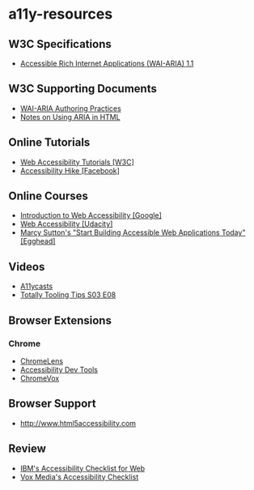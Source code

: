 # a11y-resources

## W3C Specifications
- [Accessible Rich Internet Applications (WAI-ARIA) 1.1](http://www.w3.org/TR/wai-aria-1.1/)

## W3C Supporting Documents
- [WAI-ARIA Authoring Practices](http://www.w3.org/TR/wai-aria-practices/)
- [Notes on Using ARIA in HTML](https://w3c.github.io/aria-in-html/)

## Online Tutorials
- [Web Accessibility Tutorials [W3C]](http://www.w3.org/WAI/tutorials/)
- [Accessibility Hike [Facebook]](http://accessibility.parseapp.com/)

## Online Courses
- [Introduction to Web Accessibility [Google]](https://webaccessibility.withgoogle.com/course)
- [Web Accessibility [Udacity]](https://classroom.udacity.com/courses/ud891)
- [Marcy Sutton's "Start Building Accessible Web Applications Today" [Egghead]](https://egghead.io/courses/start-building-accessible-web-applications-today)

## Videos
- [A11ycasts](https://www.youtube.com/watch?v=fGLp_gfMMGU)
- [Totally Tooling Tips S03 E08](https://www.youtube.com/watch?v=pBJZsp5LsOE)

## Browser Extensions
### Chrome
- [ChromeLens](http://chromelens.xyz/)
- [Accessibility Dev Tools](https://chrome.google.com/webstore/detail/accessibility-developer-t/fpkknkljclfencbdbgkenhalefipecmb?hl=en)
- [ChromeVox](https://chrome.google.com/webstore/detail/chromevox/kgejglhpjiefppelpmljglcjbhoiplfn?hl=en)

## Browser Support
- http://www.html5accessibility.com

## Review
- [IBM's Accessibility Checklist for Web](http://www-03.ibm.com/able/guidelines/ci162/accessibility_checklist_web.html)
- [Vox Media's Accessibility Checklist](http://accessibility.voxmedia.com)
